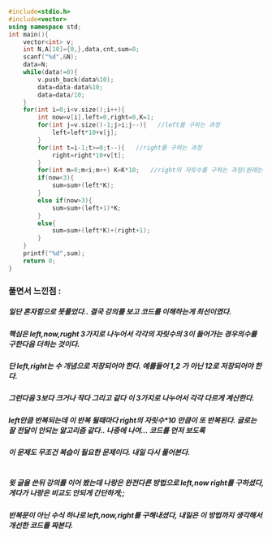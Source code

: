 ```cpp
#include<stdio.h>
#include<vector>
using namespace std;
int main(){
	vector<int> v;
	int N,A[10]={0,},data,cnt,sum=0;
	scanf("%d",&N);
	data=N;
	while(data!=0){
		v.push_back(data%10);
		data=data-data%10;
		data=data/10;
	}
	for(int i=0;i<v.size();i++){
		int now=v[i],left=0,right=0,K=1;
		for(int j=v.size()-1;j>i;j--){   //left를 구하는 과정
			left=left*10+v[j];
		}
		for(int t=i-1;t>=0;t--){   //right를 구하는 과정
			right=right*10+v[t];
		}
		for(int m=0;m<i;m++) K=K*10;   //right의 자릿수를 구하는 과정(원래는 자릿수*10을 구해야한다. ex:9 이면 0~9까지를 돌아야 하기 때문에 10을 곱해야 한다.)
		if(now<3){
			sum=sum+(left*K);
		}
		else if(now>3){
			sum=sum+(left+1)*K;
		}
		else{
			sum=sum+(left*K)+(right+1);
		}
	}
	printf("%d",sum);
	return 0;
}
```

### 풀면서 느낀점 :
##### 일단 혼자힘으로 못풀었다.. 결국 강의를 보고 코드를 이해하는게 최선이였다.
##### 핵심은 left,now,rught 3가지로 나누어서 각각의 자릿수의 3이 들어가는 경우의수를 구한다음 더하는 것이다.
##### 단 left,right는 수 개념으로 저장되어야 한다. 예를들어 1,2 가 아닌 12로 저장되어야 한다.
##### 그런다음 3보다 크거나 작다 그리고 같다 이 3가지로 나누어서 각각 다르게 계산한다.
##### left만큼 반복되는데 이 반복 될때마다 right의 자릿수*10 만큼이 또 반복된다. 글로는 잘 전달이 안되는 알고리즘 같다.. 나중에 나여... 코드를 먼저 보도록
##### 이 문제도 무조건 복습이 필요한 문제이다. 내일 다시 풀어본다.<br><br>

##### 윗 글을 쓴뒤 강의를 이어 봤는데 나랑은 완전다른 방법으로 left,now right를 구하셨다, 게다가 나랑은 비교도 안되게 간단하게;;
##### 반복문이 아닌 수식 하나로 left,now,right를 구해내셨다, 내일은 이 방법까지 생각해서 개선한 코드를 짜본다.
